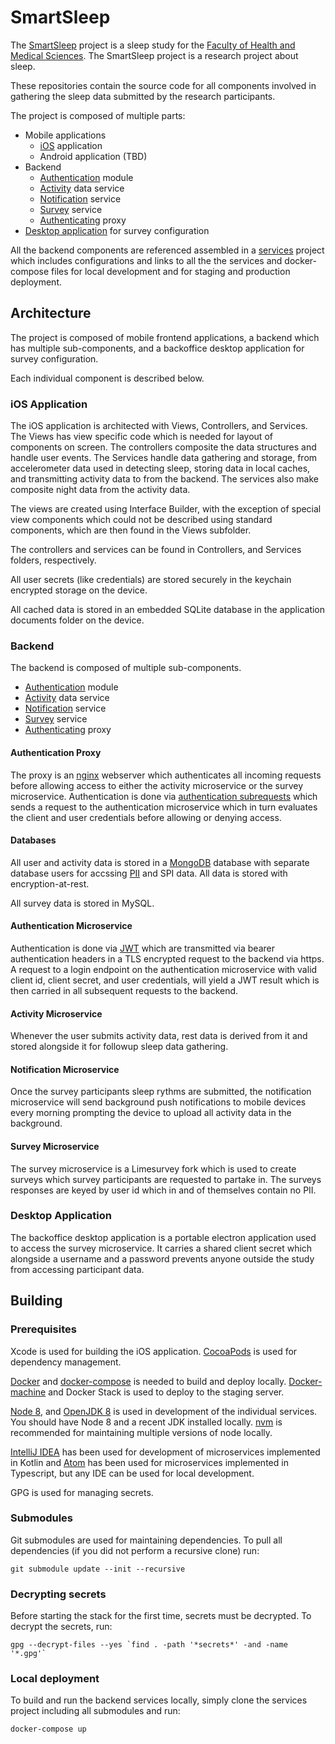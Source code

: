 # SmartSleep

The [SmartSleep](https://www.smartsleep.ku.dk/) project is a sleep study for the [Faculty of Health and Medical Sciences](https://sund.ku.dk/). The SmartSleep project is a research project about sleep.

These repositories contain the source code for all components involved in gathering the sleep data submitted by the research participants.

The project is composed of multiple parts:

 - Mobile applications
   - [iOS](https://github.com/smartsleep/ios) application
   - Android application (TBD)
 - Backend
   - [Authentication](https://github.com/smartsleep/auth) module
   - [Activity](https://github.com/smartsleep/activity) data service
   - [Notification](https://github.com/smartsleep/notify) service
   - [Survey](https://github.com/smartsleep/limesurvey) service
   - [Authenticating](https://github.com/smartsleep/proxy) proxy
 - [Desktop application](https://github.com/smartsleep/desktop) for survey configuration

All the backend components are referenced assembled in a [services](https://github.com/smartsleep/services) project which includes configurations and links to all the the services and docker-compose files for local development and for staging and production deployment.

## Architecture

The project is composed of mobile frontend applications, a backend which has multiple sub-components, and a backoffice desktop application for survey configuration.

Each individual component is described below.

### iOS Application

The iOS application is architected with Views, Controllers, and Services. The Views has view specific code which is needed for layout of components on screen. The controllers composite the data structures and handle user events. The Services handle data gathering and storage, from accelerometer data used in detecting sleep, storing data in local caches, and transmitting activity data to from the backend. The services also make composite night data from the activity data.

The views are created using Interface Builder, with the exception of special view components which could not be described using standard components, which are then found in the Views subfolder.

The controllers and services can be found in Controllers, and Services folders, respectively.

All user secrets (like credentials) are stored securely in the keychain encrypted storage on the device.

All cached data is stored in an embedded SQLite database in the application documents folder on the device.

### Backend

The backend is composed of multiple sub-components.

 - [Authentication](https://github.com/smartsleep/auth) module
 - [Activity](https://github.com/smartsleep/activity) data service
 - [Notification](https://github.com/smartsleep/notify) service
 - [Survey](https://github.com/smartsleep/limesurvey) service
 - [Authenticating](https://github.com/smartsleep/proxy) proxy

#### Authentication Proxy

The proxy is an [nginx](https://www.nginx.com/) webserver which authenticates all incoming requests before allowing access to either the activity microservice or the survey microservice. Authentication is done via [authentication subrequests](https://docs.nginx.com/nginx/admin-guide/security-controls/configuring-subrequest-authentication/) which sends a request to the authentication microservice which in turn evaluates the client and user credentials before allowing or denying access.

#### Databases

All user and activity data is stored in a [MongoDB](https://www.mongodb.com/) database with separate database users for accssing [PII](https://en.wikipedia.org/wiki/Personal_data) and SPI data. All data is stored with encryption-at-rest.

All survey data is stored in MySQL.

#### Authentication Microservice

Authentication is done via [JWT](https://jwt.io/) which are transmitted via bearer authentication headers in a TLS encrypted request to the backend via https. A request to a login endpoint on the authentication microservice with valid client id, client secret, and user credentials, will yield a JWT result which is then carried in all subsequent requests to the backend.

#### Activity Microservice

Whenever the user submits activity data, rest data is derived from it and stored alongside it for followup sleep data gathering.

#### Notification Microservice

Once the survey participants sleep rythms are submitted, the notification microservice will send background push notifications to mobile devices every morning prompting the device to upload all activity data in the background.

#### Survey Microservice

The survey microservice is a Limesurvey fork which is used to create surveys which survey participants are requested to partake in. The surveys responses are keyed by user id which in and of themselves contain no PII.

### Desktop Application

The backoffice desktop application is a portable electron application used to access the survey microservice. It carries a shared client secret which alongside a username and a password prevents anyone outside the study from accessing participant data.

## Building

### Prerequisites

Xcode is used for building the iOS application. [CocoaPods](https://cocoapods.org/) is used for dependency management.

[Docker](https://www.docker.com/get-started) and [docker-compose](https://docs.docker.com/compose/install/) is needed to build and deploy locally. [Docker-machine](https://docs.docker.com/machine/install-machine/) and Docker Stack is used to deploy to the staging server.

[Node 8](https://nodejs.org), and [OpenJDK 8](https://openjdk.java.net/install/) is used in development of the individual services. You should have Node 8 and a recent JDK installed locally. [nvm](https://github.com/creationix/nvm) is recommended for maintaining multiple versions of node locally.

[IntelliJ IDEA](https://www.jetbrains.com/idea/) has been used for development of microservices implemented in Kotlin and [Atom](https://atom.io/) has been used for microservices implemented in Typescript, but any IDE can be used for local development.

GPG is used for managing secrets.

### Submodules

Git submodules are used for maintaining dependencies. To pull all dependencies (if you did not perform a recursive clone) run:

```
git submodule update --init --recursive
```

### Decrypting secrets

Before starting the stack for the first time, secrets must be decrypted. To decrypt the secrets, run:

```
gpg --decrypt-files --yes `find . -path '*secrets*' -and -name '*.gpg'`
```


### Local deployment

To build and run the backend services locally, simply clone the services project including all submodules and run:

```
docker-compose up
```
